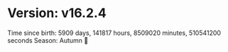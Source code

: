 # Version: v16.2.4
Time since birth: 5909 days, 141817 hours, 8509020 minutes, 510541200 seconds
Season: Autumn 🍁
